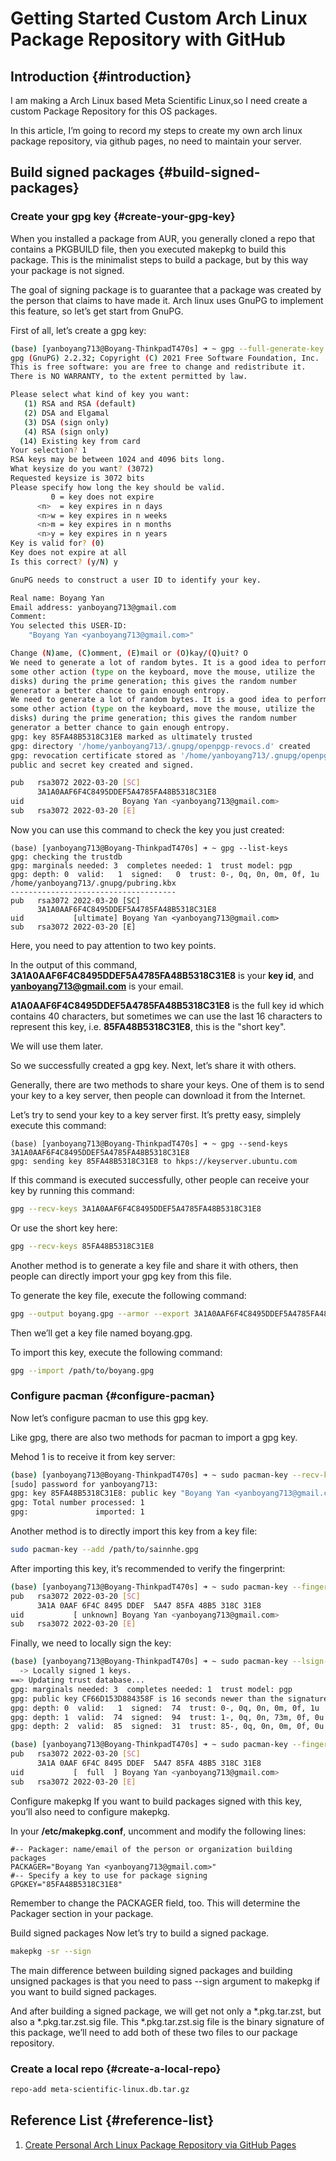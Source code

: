 # Getting Started Custom Arch Linux Package Repository with GitHub


## Introduction {#introduction}

I am making a Arch Linux based Meta Scientific Linux,so I need create a custom Package Repository for this OS packages.

In this article, I’m going to record my steps to create my own arch linux package repository, via github pages, no need to maintain your server.


## Build signed packages {#build-signed-packages}


### Create your gpg key {#create-your-gpg-key}

When you installed a package from AUR, you generally cloned a repo that contains a PKGBUILD file, then you executed makepkg to build this package. This is the minimalist steps to build a package, but by this way your package is not signed.

The goal of signing package is to guarantee that a package was created by the person that claims to have made it. Arch linux uses GnuPG to implement this feature, so let’s get start from GnuPG.

First of all, let’s create a gpg key:

```bash
(base) [yanboyang713@Boyang-ThinkpadT470s] ➜ ~ gpg --full-generate-key
gpg (GnuPG) 2.2.32; Copyright (C) 2021 Free Software Foundation, Inc.
This is free software: you are free to change and redistribute it.
There is NO WARRANTY, to the extent permitted by law.

Please select what kind of key you want:
   (1) RSA and RSA (default)
   (2) DSA and Elgamal
   (3) DSA (sign only)
   (4) RSA (sign only)
  (14) Existing key from card
Your selection? 1
RSA keys may be between 1024 and 4096 bits long.
What keysize do you want? (3072)
Requested keysize is 3072 bits
Please specify how long the key should be valid.
         0 = key does not expire
      <n>  = key expires in n days
      <n>w = key expires in n weeks
      <n>m = key expires in n months
      <n>y = key expires in n years
Key is valid for? (0)
Key does not expire at all
Is this correct? (y/N) y

GnuPG needs to construct a user ID to identify your key.

Real name: Boyang Yan
Email address: yanboyang713@gmail.com
Comment:
You selected this USER-ID:
    "Boyang Yan <yanboyang713@gmail.com>"

Change (N)ame, (C)omment, (E)mail or (O)kay/(Q)uit? O
We need to generate a lot of random bytes. It is a good idea to perform
some other action (type on the keyboard, move the mouse, utilize the
disks) during the prime generation; this gives the random number
generator a better chance to gain enough entropy.
We need to generate a lot of random bytes. It is a good idea to perform
some other action (type on the keyboard, move the mouse, utilize the
disks) during the prime generation; this gives the random number
generator a better chance to gain enough entropy.
gpg: key 85FA48B5318C31E8 marked as ultimately trusted
gpg: directory '/home/yanboyang713/.gnupg/openpgp-revocs.d' created
gpg: revocation certificate stored as '/home/yanboyang713/.gnupg/openpgp-revocs.d/3A1A0AAF6F4C8495DDEF5A4785FA48B5318C31E8.rev'
public and secret key created and signed.

pub   rsa3072 2022-03-20 [SC]
      3A1A0AAF6F4C8495DDEF5A4785FA48B5318C31E8
uid                      Boyang Yan <yanboyang713@gmail.com>
sub   rsa3072 2022-03-20 [E]
```

Now you can use this command to check the key you just created:

```console
(base) [yanboyang713@Boyang-ThinkpadT470s] ➜ ~ gpg --list-keys
gpg: checking the trustdb
gpg: marginals needed: 3  completes needed: 1  trust model: pgp
gpg: depth: 0  valid:   1  signed:   0  trust: 0-, 0q, 0n, 0m, 0f, 1u
/home/yanboyang713/.gnupg/pubring.kbx
-------------------------------------
pub   rsa3072 2022-03-20 [SC]
      3A1A0AAF6F4C8495DDEF5A4785FA48B5318C31E8
uid           [ultimate] Boyang Yan <yanboyang713@gmail.com>
sub   rsa3072 2022-03-20 [E]
```

Here, you need to pay attention to two key points.

In the output of this command, **3A1A0AAF6F4C8495DDEF5A4785FA48B5318C31E8** is your **key id**, and **yanboyang713@gmail.com** is your email.

**A1A0AAF6F4C8495DDEF5A4785FA48B5318C31E8** is the full key id which contains 40 characters, but sometimes we can use the last 16 characters to represent this key, i.e. **85FA48B5318C31E8**, this is the "short key".

We will use them later.

So we successfully created a gpg key. Next, let’s share it with others.

Generally, there are two methods to share your keys. One of them is to send your key to a key server, then people can download it from the Internet.

Let’s try to send your key to a key server first. It’s pretty easy, simplely execute this command:

```console
(base) [yanboyang713@Boyang-ThinkpadT470s] ➜ ~ gpg --send-keys 3A1A0AAF6F4C8495DDEF5A4785FA48B5318C31E8
gpg: sending key 85FA48B5318C31E8 to hkps://keyserver.ubuntu.com
```

If this command is executed successfully, other people can receive your key by running this command:

```bash
gpg --recv-keys 3A1A0AAF6F4C8495DDEF5A4785FA48B5318C31E8
```

Or use the short key here:

```bash
gpg --recv-keys 85FA48B5318C31E8
```

Another method is to generate a key file and share it with others, then people can directly import your gpg key from this file.

To generate the key file, execute the following command:

```bash
gpg --output boyang.gpg --armor --export 3A1A0AAF6F4C8495DDEF5A4785FA48B5318C31E8
```

Then we’ll get a key file named boyang.gpg.

To import this key, execute the following command:

```bash
gpg --import /path/to/boyang.gpg
```


### Configure pacman {#configure-pacman}

Now let’s configure pacman to use this gpg key.

Like gpg, there are also two methods for pacman to import a gpg key.

Mehod 1 is to receive it from key server:

```bash
(base) [yanboyang713@Boyang-ThinkpadT470s] ➜ ~ sudo pacman-key --recv-keys 3A1A0AAF6F4C8495DDEF5A4785FA48B5318C31E8
[sudo] password for yanboyang713:
gpg: key 85FA48B5318C31E8: public key "Boyang Yan <yanboyang713@gmail.com>" imported
gpg: Total number processed: 1
gpg:               imported: 1
```

Another method is to directly import this key from a key file:

```bash
sudo pacman-key --add /path/to/sainnhe.gpg
```

After importing this key, it’s recommended to verify the fingerprint:

```bash
(base) [yanboyang713@Boyang-ThinkpadT470s] ➜ ~ sudo pacman-key --finger 85FA48B5318C31E8
pub   rsa3072 2022-03-20 [SC]
      3A1A 0AAF 6F4C 8495 DDEF  5A47 85FA 48B5 318C 31E8
uid           [ unknown] Boyang Yan <yanboyang713@gmail.com>
sub   rsa3072 2022-03-20 [E]
```

Finally, we need to locally sign the key:

```bash
(base) [yanboyang713@Boyang-ThinkpadT470s] ➜ ~ sudo pacman-key --lsign-key 85FA48B5318C31E8
  -> Locally signed 1 keys.
==> Updating trust database...
gpg: marginals needed: 3  completes needed: 1  trust model: pgp
gpg: public key CF66D153D884358F is 16 seconds newer than the signature
gpg: depth: 0  valid:   1  signed:  74  trust: 0-, 0q, 0n, 0m, 0f, 1u
gpg: depth: 1  valid:  74  signed:  94  trust: 1-, 0q, 0n, 73m, 0f, 0u
gpg: depth: 2  valid:  85  signed:  31  trust: 85-, 0q, 0n, 0m, 0f, 0u
```

```bash
(base) [yanboyang713@Boyang-ThinkpadT470s] ➜ ~ sudo pacman-key --finger 85FA48B5318C31E8
pub   rsa3072 2022-03-20 [SC]
      3A1A 0AAF 6F4C 8495 DDEF  5A47 85FA 48B5 318C 31E8
uid           [  full  ] Boyang Yan <yanboyang713@gmail.com>
sub   rsa3072 2022-03-20 [E]
```

Configure makepkg
If you want to build packages signed with this key, you’ll also need to configure makepkg.

In your **/etc/makepkg.conf**, uncomment and modify the following lines:

```file
#-- Packager: name/email of the person or organization building packages
PACKAGER="Boyang Yan <yanboyang713@gmail.com>"
#-- Specify a key to use for package signing
GPGKEY="85FA48B5318C31E8"
```

Remember to change the PACKAGER field, too. This will determine the Packager section in your package.

Build signed packages
Now let’s try to build a signed package.

```bash
makepkg -sr --sign
```

The main difference between building signed packages and building unsigned packages is that you need to pass --sign argument to makepkg if you want to build signed packages.

And after building a signed package, we will get not only a \*.pkg.tar.zst, but also a \*.pkg.tar.zst.sig file. This \*.pkg.tar.zst.sig file is the binary signature of this package, we’ll need to add both of these two files to our package repository.


### Create a local repo {#create-a-local-repo}

```bash
repo-add meta-scientific-linux.db.tar.gz
```


## Reference List {#reference-list}

1.  [Create Personal Arch Linux Package Repository via GitHub Pages](https://www.sainnhe.dev/post/create-personal-arch-linux-package-repository/)

